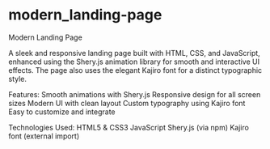﻿# modern_landing-page

 
Modern Landing Page

A sleek and responsive landing page built with HTML, CSS, and JavaScript, enhanced using the Shery.js animation library for smooth and interactive UI effects. The page also uses the elegant Kajiro font for a distinct typographic style.

Features:
Smooth animations with Shery.js
Responsive design for all screen sizes
Modern UI with clean layout
Custom typography using Kajiro font
Easy to customize and integrate


Technologies Used:
HTML5 & CSS3
JavaScript
Shery.js (via npm)
Kajiro font (external import)
